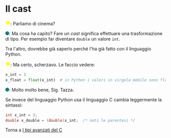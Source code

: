 # Il cast

![](../../images/people/tazza.png): Parliamo di cinema?

![](../../images/people/tess.png): Ma cosa ha capito? Fare un *cast* significa
effettuare una trasformazione di tipo. Per esempio far diventare `double`
un valore `int`.

Tra l'altro, dovrebbe già saperlo perché l'ha già fatto con il linguaggio
Python.

![](../../images/people/tazza.png): Ma certo, scherzavo. Le faccio vedere:

```py
x_int = 3
x_float = float(x_int)  # in Python i valori in virgola mobile sono float
```

![](../../images/people/tess.png): Molto molto bene, Sig. Tazza.

Se invece del linguaggio Python usa il linguaggio C cambia leggermente la sintassi:

```c
int x_int = 3;
double x_double = (double)x_int;  /* noti le parentesi */
```

Torna a [I tipi avanzati del C](../summary.md)
